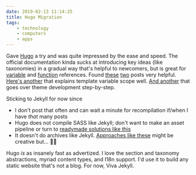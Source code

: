 ```yaml
---
date: 2019-02-13 11:14:25
title: Hugo Migration
tags:
    - technology
    - computers
    - apps
---
```


Gave [Hugo](https://gohugo.io/) a try and was quite impressed by the ease and speed. The official documentation kinda sucks at introducing key ideas (like taxonomies) in a gradual way that's helpful to newcomers, but is great for [variable](https://gohugo.io/variables/) and [function](https://gohugo.io/functions/) references. Found [these](https://www.jakewiesler.com/blog/hugo-directory-structure/) [two](https://www.sarasoueidan.com/blog/jekyll-ghpages-to-hugo-netlify/) posts very helpful. [Here's another](https://regisphilibert.com/blog/2018/02/hugo-the-scope-the-context-and-the-dot/) that explains template variable scope well. [And another](https://www.zeolearn.com/magazine/develop-a-theme-for-hugo) that goes over theme development step-by-step.

Sticking to Jekyll for now since

* I don't post that often and can wait a minute for recompilation if/when I have _that_ many posts
* Hugo does not compile SASS like Jekyll; don't want to make an asset pipeline or turn to [readymade solutions like this](https://github.com/netlify-templates/victor-hugo)
* It doesn't do archives like Jekyll. [Approaches like these](https://discourse.gohugo.io/t/pagination-and-group-by-date/1441/5) might be creative but... 🤷‍♂️

Hugo _is_ as insanely fast as advertized. I love the section and taxonomy abstractions, myriad content types, and I18n support. I'd use it to build any static website that's not a blog. For now, Viva Jekyll. 
